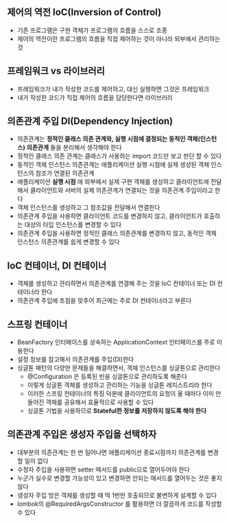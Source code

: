 ## 제어의 역전 IoC(Inversion of Control)
- 기존 프로그램은 구현 객체가 프로그램의 흐름을 스스로 조종
- 제어의 역전이란 프로그램의 흐름을 직접 제어하는 것이 아니라 외부에서 관리하는 것

## 프레임워크 vs 라이브러리
- 프레임워크가 내가 작성한 코드를 제어하고, 대신 실행하면 그것은 프레임워크
- 내가 작성한 코드가 직접 제어의 흐름을 담당한다면 라이브러리

## 의존관계 주입 DI(Dependency Injection)
- 의존관계는 __정적인 클래스 의존 관계와, 실행 시점에 결정되는 동적인 객체(인스턴스) 의존관계__ 둘을 분리해서 생각해야 한다
- 정적인 클래스 의존 관계는 클래스가 사용하는 import 코드만 보고 판단 할 수 있다
- 동적인 객체 인스턴스 의존관계는 애플리케이션 실행 시점에 실제 생성된 객체 인스턴스의 참조가 연결된 의존관계
- 애플리케이션 __실행 시점__ 에 외부에서 실제 구현 객체를 생성하고 클라이언트에 전달해서 클라이언트와 서버의 실제 의존관계가 연결되는 것을 의존관계 주입이라고 한다
- 객체 인스턴스를 생성하고 그 참조값을 전달해서 연결한다
- 의존관계 주입을 사용하면 클라이언트 코드를 변경하지 않고, 클라이언트가 호출하는 대상의 타입 인스턴스를 변경할 수 있다
- 의존관계 주입을 사용하면 정적인 클래스 의존관계를 변경하지 않고, 동적인 객체 인스턴스 의존관계를 쉽게 변경할 수 있다

## IoC 컨테이너, DI 컨테이너
-  객체를 생성하고 관리하면서 의존관계를 연결해 주는 것을 IoC 컨테이너 또는 DI 컨테이너라 한다
-  의존관계 주입에 초점을 맞추어 최근에는 주로 DI 컨테이너라고 부른다

## 스프링 컨테이너
- BeanFactory 인터페이스를 상속하는 ApplicationContext 인터페이스를 주로 이용한다
- 설정 정보를 참고해서 의존관계를 주입(DI)한다
- 싱글톤 패턴의 다양한 문제들을 해결하면서, 객체 인스턴스를 싱글톤으로 관리한다
    - @Configuration 은 등록된 빈을 싱글톤으로 관리하도록 해준다
    - 이렇게 싱글톤 객체를 생성하고 관리하는 기능을 싱글톤 레지스트리라 한다
    - 이러한 스프링 컨테이너의 특징 덕분에 클라이언트의 요청이 올 때마다 이미 만들어진 객체를 공유해서 효율적으로 사용할 수 있다
    - 싱글톤 기법을 사용하므로 __Stateful한 정보를 저장하지 않도록 해야 한다__

## 의존관계 주입은 생성자 주입을 선택하자
- 대부분의 의존관계는 한 번 일어나면 애플리케이션 종료시점까지 의존관계를 변경할 일이 없다
- 수정자 주입을 사용하면 setter 매서드를 public으로 열어두어야 한다
- 누군가 실수로 변경할 가능성이 있고 변경하면 안되는 매서드를 열어두는 것은 좋지 않다
- 생성자 주입 방은 객체를 생성할 때 딱 1번만 호출되므로 불변하게 설계할 수 있다
- lombok의 @RequiredArgsConstructor 를 활용하면 더 깔끔하게 코드를 작성할 수 있다
 


